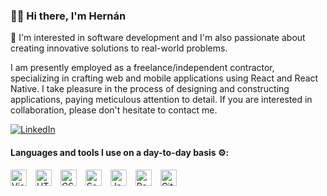 <div align=""><h3>👋🏼 Hi there, I'm Hernán</h3></div>
<div align="">
 
🔭 I'm interested in software development and I'm also passionate about creating innovative solutions to real-world problems.

I am presently employed as a freelance/independent contractor, specializing in crafting web and mobile applications using React and React Native. I take pleasure in the process of designing and constructing applications, paying meticulous attention to detail. If you are interested in collaboration, please don't hesitate to contact me.

[![LinkedIn](https://img.shields.io/badge/LinkedIn-0077B5?style=for-the-badge&logo=linkedin&logoColor=white)](https://www.linkedin.com/in/hernan-m/)

#### Languages and tools I use on a day-to-day basis ⚙️:
<div align="" padding-right="9px">
<img align="" alt="Visual Studio Code" width="26px" src="https://cdn.jsdelivr.net/gh/devicons/devicon/icons/vscode/vscode-original.svg" style="padding-right:10px;" />
<img align="" alt="HTML5" width="26px" src="https://cdn.jsdelivr.net/gh/devicons/devicon/icons/html5/html5-original.svg" style="padding-right:10px;" />
<img align="" alt="CSS3" width="26px" src="https://cdn.jsdelivr.net/gh/devicons/devicon/icons/css3/css3-original.svg" style="padding-right:10px;" />
<img align="" alt="Sass" width="26px" src="https://cdn.jsdelivr.net/gh/devicons/devicon/icons/sass/sass-original.svg" style="padding-right:10px;" />
<img align="" alt="JavaScript" width="26px" src="https://cdn.jsdelivr.net/gh/devicons/devicon/icons/javascript/javascript-original.svg" style="padding-right:10px;" />
<img align="" alt="React" width="26px" src="https://cdn.jsdelivr.net/gh/devicons/devicon/icons/react/react-original.svg" style="padding-right:10px;" />
<img align="" alt="Git" width="26px" src="https://cdn.jsdelivr.net/gh/devicons/devicon/icons/git/git-original.svg" style="padding-right:10px;" />
</div>
</div>
